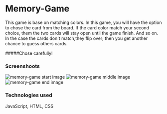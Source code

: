 # Memory-Game

This game is base on matching colors. In this game, you will have the option to chose the card from the board.
If the card color match your second choice, them the two cards will stay open until the game finish. And so on.
In the case the cards don't match,they flip over; then you get another chance to guess others cards.

#####Chose carefully!

### Screenshoots
![memory-game start image](https://i.imgur.com/0xzK9sI.png)
![memory-game middle image](https://i.imgur.com/B6sfsaZ.png)
![memory-game end image](https://i.imgur.com/JPPRaxQ.png)

### Technologies used
JavaScript, 
HTML, 
CSS
